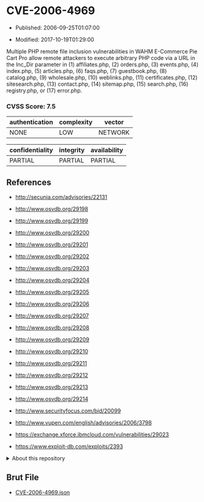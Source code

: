 # CVE-2006-4969

- Published: 2006-09-25T01:07:00

- Modified: 2017-10-19T01:29:00

Multiple PHP remote file inclusion vulnerabilities in WAHM E-Commerce Pie Cart Pro allow remote attackers to execute arbitrary PHP code via a URL in the Inc_Dir parameter in (1) affiliates.php, (2) orders.php, (3) events.php, (4) index.php, (5) articles.php, (6) faqs.php, (7) guestbook.php, (8) catalog.php, (9) wholesale.php, (10) weblinks.php, (11) certificates.php, (12) sitesearch.php, (13) contact.php, (14) sitemap.php, (15) search.php, (16) registry.php, or (17) error.php.

### CVSS Score: **7.5**

| authentication | complexity | vector |
| --- | --- | --- |
| NONE | LOW | NETWORK |

| confidentiality | integrity | availability |
| --- | --- | --- |
| PARTIAL | PARTIAL | PARTIAL |

## References

* http://secunia.com/advisories/22131

* http://www.osvdb.org/29198

* http://www.osvdb.org/29199

* http://www.osvdb.org/29200

* http://www.osvdb.org/29201

* http://www.osvdb.org/29202

* http://www.osvdb.org/29203

* http://www.osvdb.org/29204

* http://www.osvdb.org/29205

* http://www.osvdb.org/29206

* http://www.osvdb.org/29207

* http://www.osvdb.org/29208

* http://www.osvdb.org/29209

* http://www.osvdb.org/29210

* http://www.osvdb.org/29211

* http://www.osvdb.org/29212

* http://www.osvdb.org/29213

* http://www.osvdb.org/29214

* http://www.securityfocus.com/bid/20099

* http://www.vupen.com/english/advisories/2006/3798

* https://exchange.xforce.ibmcloud.com/vulnerabilities/29023

* https://www.exploit-db.com/exploits/2393

<details>
<summary>About this repository</summary> 

  This repository is part of the project [Live Hack CVE](https://github.com/Live-Hack-CVE). Main website can be found [www.live-hack.org](https://www.live-hack.org) 
  
  Made by [Sn0wAlice](https://github.com/Sn0wAlice) for the people that care about security and need to have a feed of the latest CVEs. Hope you enjoy it, don't forget to star the repo and follow me on [Twitter](https://twitter.com/Sn0wAlice) and [Github](https://github.com/Sn0wAlice). And that is my [personnal website](https://www.alice-snow.me/)

  - [Home Page](https://github.com/Live-Hack-CVE)
  - [Framework](https://github.com/Live-Hack-CVE/cve-framework)
  - [CVE database](https://github.com/Live-Hack-CVE/full_database)
  - [Changelog](https://github.com/Live-Hack-CVE/Changelog)
</details>

## Brut File

* [CVE-2006-4969.json](https://raw.githubusercontent.com/Live-Hack-CVE/full_database/main/cves/2006/CVE-2006-4969.json)


